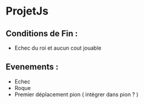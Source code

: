 # ProjetJs

## Conditions de Fin :
- Echec du roi et aucun cout jouable

## Evenements :
- Echec
- Roque
- Premier déplacement pion ( intégrer dans pion ? )
